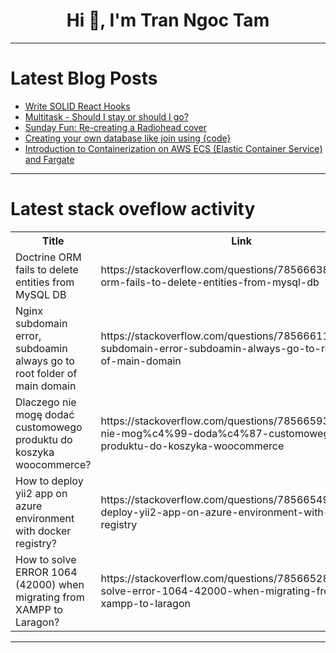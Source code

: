 <h1 align="center">Hi 👋, I'm Tran Ngoc Tam</h1>

---

# Latest Blog Posts 
<!-- BLOG-POST-LIST:START -->
- [Write SOLID React Hooks](https://dev.to/perssondennis/write-solid-react-hooks-436o)
- [Multitask - Should I stay or should I go?](https://dev.to/ferjssilva/multitask-should-i-stay-or-should-i-go-2il9)
- [Sunday Fun: Re-creating a Radiohead cover](https://dev.to/madsstoumann/sunday-fun-re-creating-a-radiohead-cover-20ma)
- [Creating your own database like join using {code}](https://dev.to/anisriva/creating-your-own-database-like-join-using-code-1jlh)
- [Introduction to Containerization on AWS ECS &lpar;Elastic Container Service&rpar; and Fargate](https://dev.to/sirlawdin/introduction-to-containerization-on-aws-ecs-elastic-container-service-and-fargate-6oo)
<!-- BLOG-POST-LIST:END -->

---

# Latest stack oveflow activity
<table>
  <tr><th>Title</th><th>Link</th></tr>
  <!-- STACKOVERFLOW:START --><tr><td>Doctrine ORM fails to delete entities from MySQL DB</td><td>https://stackoverflow.com/questions/78566638/doctrine-orm-fails-to-delete-entities-from-mysql-db</td></tr><tr><td>Nginx subdomain error, subdoamin always go to root folder of main domain</td><td>https://stackoverflow.com/questions/78566611/nginx-subdomain-error-subdoamin-always-go-to-root-folder-of-main-domain</td></tr><tr><td>Dlaczego nie mogę dodać customowego produktu do koszyka woocommerce?</td><td>https://stackoverflow.com/questions/78566593/dlaczego-nie-mog%c4%99-doda%c4%87-customowego-produktu-do-koszyka-woocommerce</td></tr><tr><td>How to deploy yii2 app on azure environment with docker registry?</td><td>https://stackoverflow.com/questions/78566549/how-to-deploy-yii2-app-on-azure-environment-with-docker-registry</td></tr><tr><td>How to solve ERROR 1064 &lpar;42000&rpar; when migrating from XAMPP to Laragon?</td><td>https://stackoverflow.com/questions/78566528/how-to-solve-error-1064-42000-when-migrating-from-xampp-to-laragon</td></tr><!-- STACKOVERFLOW:END -->
</table>

---


